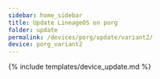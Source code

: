 ```yaml
---
sidebar: home_sidebar
title: Update LineageOS on porg
folder: update
permalink: /devices/porg/update/variant2/
device: porg_variant2
---
```

{% include templates/device_update.md %}
